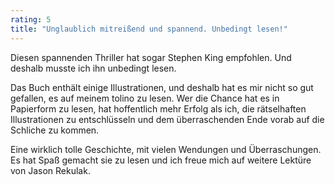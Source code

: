 ```yaml
---
rating: 5
title: "Unglaublich mitreißend und spannend. Unbedingt lesen!"
---
```


Diesen spannenden Thriller hat sogar Stephen King empfohlen. Und deshalb musste
ich ihn unbedingt lesen.

Das Buch enthält einige Illustrationen, und deshalb hat es mir nicht so gut 
gefallen, es auf meinem tolino zu lesen. Wer die Chance hat es in Papierform zu
lesen, hat hoffentlich mehr Erfolg als ich, die rätselhaften Illustrationen zu 
entschlüsseln und dem überraschenden Ende vorab auf die Schliche zu kommen.

Eine wirklich tolle Geschichte, mit vielen Wendungen und Überraschungen. Es hat
Spaß gemacht sie zu lesen und ich freue mich auf weitere Lektüre von Jason Rekulak.